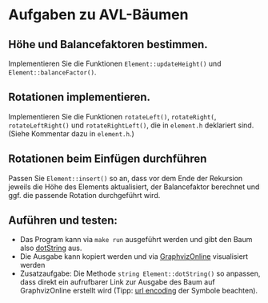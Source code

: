 # Aufgaben zu AVL-Bäumen

## Höhe und Balancefaktoren bestimmen.
Implementieren Sie die Funktionen `Element::updateHeight()`
und `Element::balanceFactor()`.

## Rotationen implementieren.
Implementieren Sie die Funktionen
`rotateLeft()`,
`rotateRight(`,
`rotateLeftRight()` und
`rotateRightLeft()`,
die in `element.h` deklariert sind.
(Siehe Kommentar dazu in `element.h`.)

## Rotationen beim Einfügen durchführen
Passen Sie `Element::insert()` so an, dass vor dem Ende der Rekursion jeweils
die Höhe des Elements aktualisiert, der Balancefaktor berechnet und ggf. die
passende Rotation durchgeführt wird.

## Auführen und testen:

- Das Program kann via `make run` ausgeführt werden und gibt den Baum also [dotString](https://graphviz.org/doc/info/lang.html) aus.
- Die Ausgabe kann kopiert werden und via [GraphvizOnline](https://dreampuf.github.io/GraphvizOnline/) visualisiert werden
- Zusatzaufgabe: Die Methode `string Element::dotString()` so anpassen, dass direkt ein aufrufbarer Link zur Ausgabe des Baum auf GraphvizOnline erstellt wird (Tipp: [url encoding](https://www.w3schools.com/tags/ref_urlencode.asp) der Symbole beachten). 

